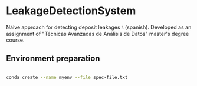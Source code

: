 # LeakageDetectionSystem

Näive approach for detecting deposit leakages :droplet: (spanish). Developed as an assignment of "Técnicas Avanzadas de Análisis de Datos" master's degree course.

## Environment preparation

```bash

conda create --name myenv --file spec-file.txt

```
